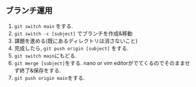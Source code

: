 ## ブランチ運用

1. `git switch main` をする.
2. `git switch -c [subject]` でブランチを作成&移動
3. 課題を進める(既にあるディレクトリは消さないこと)
4. 完成したら,  `git push origin [subject]` をする.
5. `git switch main`にもどる.
6. `git merge [subject]`をする. nano or vim editorがでてくるのでそのまませず終了&保存をする.
7. `git push origin main`をする.

